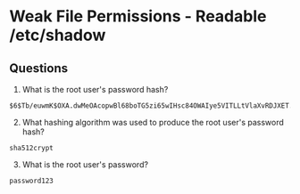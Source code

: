 # Weak File Permissions - Readable /etc/shadow

## Questions
1. What is the root user's password hash?
```
$6$Tb/euwmK$OXA.dwMeOAcopwBl68boTG5zi65wIHsc84OWAIye5VITLLtVlaXvRDJXET..it8r.jbrlpfZeMdwD3B0fGxJI0
```

2. What hashing algorithm was used to produce the root user's password hash?
```
sha512crypt
```

3. What is the root user's password?
```
password123
```
